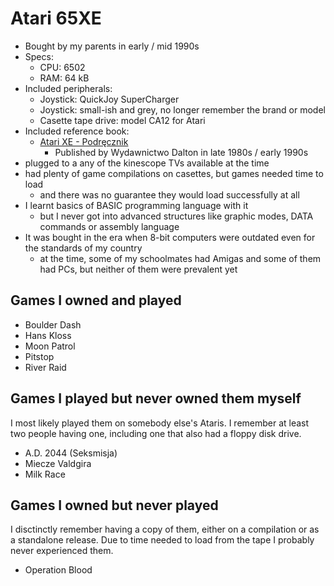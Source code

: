 # Atari 65XE

- Bought by my parents in early / mid 1990s
- Specs:
  - CPU: 6502
  - RAM: 64 kB
- Included peripherals:
  - Joystick: QuickJoy SuperCharger
  - Joystick: small-ish and grey, no longer remember the brand or model
  - Casette tape drive: model CA12 for Atari
- Included reference book:
  - [Atari XE - Podręcznik](https://masto.ai/@lukem/109672504062275143)
    - Published by Wydawnictwo Dalton in late 1980s / early 1990s
- plugged to a any of the kinescope TVs available at the time
- had plenty of game compilations on casettes, but games needed time to load
  - and there was no guarantee they would load successfully at all
- I learnt basics of BASIC programming language with it
  - but I never got into advanced structures like graphic modes, DATA commands or assembly language
- It was bought in the era when 8-bit computers were outdated even for the standards of my country
  - at the time, some of my schoolmates had Amigas and some of them had PCs, but neither of them were prevalent yet

## Games I owned and played

- Boulder Dash
- Hans Kloss
- Moon Patrol
- Pitstop
- River Raid

## Games I played but never owned them myself

I most likely played them on somebody else's Ataris. I remember at least two people having one, including one that also had a floppy disk drive.

- A.D. 2044 (Seksmisja)
- Miecze Valdgira
- Milk Race

## Games I owned but never played

I disctinctly remember having a copy of them, either on a compilation or as a standalone release. Due to time needed to load from the tape I probably never experienced them.

- Operation Blood
